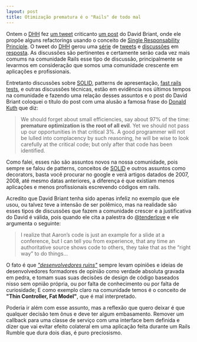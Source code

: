 ```yaml
---
layout: post
title: Otimização prematura é o "Rails" de todo mal
---
```


Ontem o [DHH][dhh] fez [um tweet][1] criticanto [um post][2] do David Briant, onde ele propõe alguns refactorings usando o conceito de [Single Responsability Principle][srp]. O tweet do [DHH][dhh] gerou uma [série][3] de [tweets][4] e [discussões][6] em [resposta][5]. As discussões são pertinentes e certamente  serão cada vez mais comums na comunidade Rails esse tipo de discussão, principalmente se levarmos em consideração que somos uma comunidade crescente em aplicações e profissionais.

Entretanto discussões sobre [SOLID][solid], patterns de apresentação, [fast rails tests][7], e outras discussões técnicas, estão em evidência nos últimos tempos na comunidade e fazendo uma relação desses assuntos e o post do David Briant coloquei o título do post com uma alusão a famosa frase do [Donald Kuth][dk] que diz:

<blockquote>
  We should forget about small efficiencies, say about 97% of the time: <b>premature optimization is the root of all evil</b>. Yet we should not pass up our opportunities in that critical 3%. A good programmer will not be lulled into complacency by such reasoning, he will be wise to look carefully at the critical code; but only after that code has been identified.</blockquote>

Como falei, esses não são assuntos novos na nossa comunidade, pois sempre se falou de patterns, conceitos de [SOLID][solid] e outros assuntos como decorators, basta você procurar no google e verá artigos datados de 2007, 2008, até mesmo datas anteriores, a diferença é que existiam menos aplicações e menos profissionais escrevendo códigos em rails.

Acredito que David Briant tenha sido apenas infeliz no exemplo que ele usou, ou talvez teve a intensão de ser polêmico, mas na realidade são esses tipos de discussões que fazem a comunidade crescer e a justificativa do David é válida, pois quando ele cita a palestra do [@tenderlove][tl] e ele argumenta o seguinte:

<blockquote>
  I realize that Aaron’s code is just an example for a slide at a conference, but I can tell you from experience, that any time an authoritative source shows code to others, they take that as the “right way” to do things...
</blockquote>

O fato é que *["desenvolvedores ruins"][6]* sempre levam opiniões e ideias de desenvolvedores formadores de opinião como verdade absoluta gravada em pedra, e tomam suas suas decisões de design de código baseados nisso sem opnião própria, ou por falta de conhecimento ou por falta de curiosidade; E como exemplo claro na comunidade temos é o conceito de **"Thin Controller, Fat Model"**, que é mal interpretado.

Poderia ir além com esse assunto, mas a reflexão que quero deixar é que qualquer decisão tem ônus e deve ter algum embasamento. Remover um callback para uma classe de serviço com uma interface bem definida e dizer que vai evitar efeito colateral em uma aplicação feita durante um Rails Rumble que dura dois dias, é puro preciosismo.


[dhh]: https://twitter.com/dhh
[tl]: https://twitter.com/tenderlove
[dk]: http://en.wikipedia.org/wiki/Donald_Knuth
[srp]: http://en.wikipedia.org/wiki/Single_responsibility_principle
[solid]: http://en.wikipedia.org/wiki/SOLID

[1]: https://twitter.com/dhh/status/272446834595729409
[2]: http://www.naildrivin5.com/blog/2012/06/10/single-responsibility-principle-and-rails.html
[3]: https://twitter.com/rafaelfranca/status/272447970241286144
[4]: https://twitter.com/dhh/status/272456084369858560
[5]: https://twitter.com/dhh/status/272450403201867776
[6]: https://twitter.com/dhh/status/272460237997473793
[7]: http://www.youtube.com/watch?v=bNn6M2vqxHE
